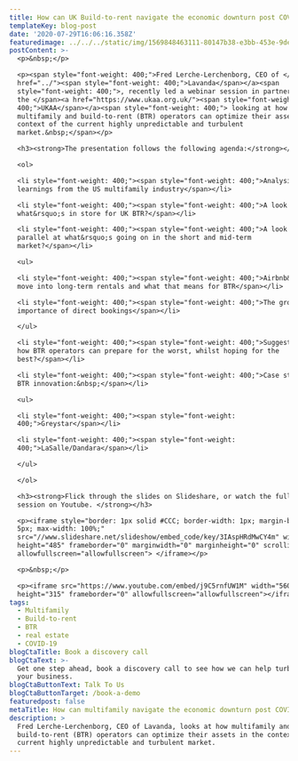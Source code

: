 ```yaml
---
title: How can UK Build-to-rent navigate the economic downturn post COVID-19?
templateKey: blog-post
date: '2020-07-29T16:06:16.358Z'
featuredimage: ../../../static/img/1569848463111-80147b38-e3bb-453e-9de9-1b485cb6d547.jpeg
postContent: >-
  <p>&nbsp;</p>

  <p><span style="font-weight: 400;">Fred Lerche-Lerchenborg, CEO of </span><a
  href="../"><span style="font-weight: 400;">Lavanda</span></a><span
  style="font-weight: 400;">, recently led a webinar session in partnership with
  the </span><a href="https://www.ukaa.org.uk/"><span style="font-weight:
  400;">UKAA</span></a><span style="font-weight: 400;"> looking at how
  multifamily and build-to-rent (BTR) operators can optimize their assets in the
  context of the current highly unpredictable and turbulent
  market.&nbsp;</span></p>

  <h3><strong>The presentation follows the following agenda:</strong></h3>

  <ol>

  <li style="font-weight: 400;"><span style="font-weight: 400;">Analysis of
  learnings from the US multifamily industry</span></li>

  <li style="font-weight: 400;"><span style="font-weight: 400;">A look at
  what&rsquo;s in store for UK BTR?</span></li>

  <li style="font-weight: 400;"><span style="font-weight: 400;">A look in
  parallel at what&rsquo;s going on in the short and mid-term
  market?</span></li>

  <ul>

  <li style="font-weight: 400;"><span style="font-weight: 400;">Airbnb&rsquo;s
  move into long-term rentals and what that means for BTR</span></li>

  <li style="font-weight: 400;"><span style="font-weight: 400;">The growing
  importance of direct bookings</span></li>

  </ul>

  <li style="font-weight: 400;"><span style="font-weight: 400;">Suggestions for
  how BTR operators can prepare for the worst, whilst hoping for the
  best?</span></li>

  <li style="font-weight: 400;"><span style="font-weight: 400;">Case studies in
  BTR innovation:&nbsp;</span></li>

  <ul>

  <li style="font-weight: 400;"><span style="font-weight:
  400;">Greystar</span></li>

  <li style="font-weight: 400;"><span style="font-weight:
  400;">LaSalle/Dandara</span></li>

  </ul>

  </ol>

  <h3><strong>Flick through the slides on Slideshare, or watch the full recorded
  session on Youtube. </strong></h3>

  <p><iframe style="border: 1px solid #CCC; border-width: 1px; margin-bottom:
  5px; max-width: 100%;"
  src="//www.slideshare.net/slideshow/embed_code/key/3IAspHRdMwCY4m" width="595"
  height="485" frameborder="0" marginwidth="0" marginheight="0" scrolling="no"
  allowfullscreen="allowfullscreen"> </iframe></p>

  <p>&nbsp;</p>

  <p><iframe src="https://www.youtube.com/embed/j9C5rnfUW1M" width="560"
  height="315" frameborder="0" allowfullscreen="allowfullscreen"></iframe></p>
tags:
  - Multifamily
  - Build-to-rent
  - BTR
  - real estate
  - COVID-19
blogCtaTitle: Book a discovery call
blogCtaText: >-
  Get one step ahead, book a discovery call to see how we can help turbocharge
  your business.
blogCtaButtonText: Talk To Us
blogCtaButtonTarget: /book-a-demo
featuredpost: false
metaTitle: How can multifamily navigate the economic downturn post COVID-19?
description: >
  Fred Lerche-Lerchenborg, CEO of Lavanda, looks at how multifamily and
  build-to-rent (BTR) operators can optimize their assets in the context of the
  current highly unpredictable and turbulent market.
---
```

